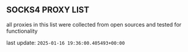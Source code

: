 ## SOCKS4 PROXY LIST

all proxies in this list were collected from open sources and tested for functionality

last update: `2025-01-16 19:36:00.405493+00:00`